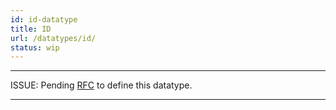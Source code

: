 ```yaml
---
id: id-datatype
title: ID
url: /datatypes/id/
status: wip
---
```


***
ISSUE: Pending
[RFC](https://github.com/openregister/registers-rfcs/pull/22) to define this datatype.
***
